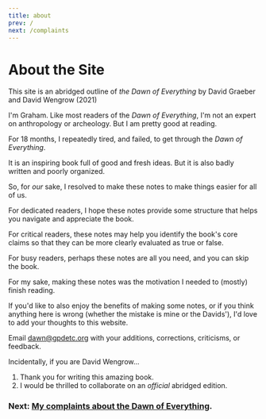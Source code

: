 ```yaml
---
title: about
prev: /
next: /complaints
---
```


# About the Site

This site is an abridged outline of *the Dawn of Everything* by David Graeber and David Wengrow (2021)

I'm Graham.
Like most readers of the *Dawn of Everything*, I'm not an expert on anthropology or archeology.
But I am pretty good at reading.

For 18 months, I repeatedly tired, and failed, to get through the *Dawn of Everything*.

It is an inspiring book full of good and fresh ideas.
But it is also badly written and poorly organized.

So, for *our* sake, I resolved to make these notes to make things easier for all of us.

For dedicated readers, I hope these notes provide some structure that helps you navigate and appreciate the book.

For critical readers, these notes may help you identify the book's core claims so that they can be more clearly evaluated as true or false.

For busy readers, perhaps these notes are all you need, and you can skip the book.

For my sake, making these notes was the motivation I needed to (mostly) finish reading.

If you'd like to also enjoy the benefits of making some notes,
or if you think anything here is wrong (whether the mistake is mine or the Davids'),
I'd love to add your thoughts to this website.

Email <dawn@gpdetc.org> with your additions, corrections, criticisms, or feedback.

Incidentally, if you are David Wengrow...

1. Thank you for writing this amazing book.
2. I would be thrilled to collaborate on an *official* abridged edition.

### Next: [My complaints about the Dawn of Everything](/complaints).
